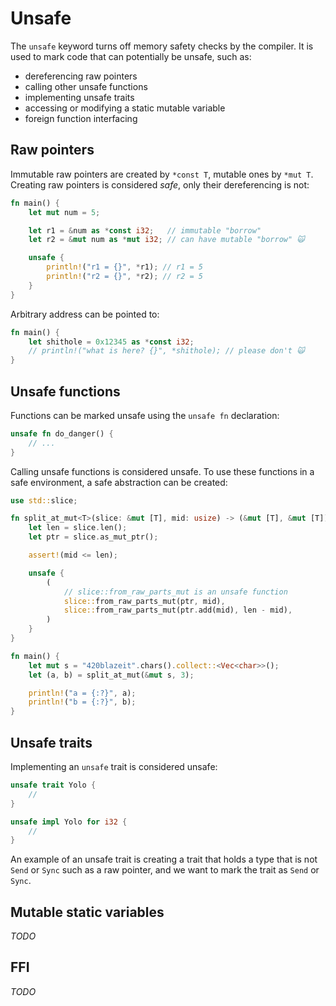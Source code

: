# Unsafe

The `unsafe` keyword turns off memory safety checks by the compiler. It is used
to mark code that can potentially be unsafe, such as:

- dereferencing raw pointers
- calling other unsafe functions
- implementing unsafe traits
- accessing or modifying a static mutable variable
- foreign function interfacing

## Raw pointers

Immutable raw pointers are created by `*const T`, mutable ones by `*mut T`.
Creating raw pointers is considered _safe_, only their dereferencing is not:

```rust
fn main() {
    let mut num = 5;

    let r1 = &num as *const i32;   // immutable "borrow"
    let r2 = &mut num as *mut i32; // can have mutable "borrow" 🙀

    unsafe {
        println!("r1 = {}", *r1); // r1 = 5
        println!("r2 = {}", *r2); // r2 = 5
    }
}
```

Arbitrary address can be pointed to:

```rust
fn main() {
    let shithole = 0x12345 as *const i32;
    // println!("what is here? {}", *shithole); // please don't 🙀
}
```

## Unsafe functions

Functions can be marked unsafe using the `unsafe fn` declaration:

```rust
unsafe fn do_danger() {
    // ...
}
```

Calling unsafe functions is considered unsafe. To use these functions in a safe
environment, a safe abstraction can be created:

```rust
use std::slice;

fn split_at_mut<T>(slice: &mut [T], mid: usize) -> (&mut [T], &mut [T]) {
    let len = slice.len();
    let ptr = slice.as_mut_ptr();

    assert!(mid <= len);

    unsafe {
        (
            // slice::from_raw_parts_mut is an unsafe function
            slice::from_raw_parts_mut(ptr, mid),
            slice::from_raw_parts_mut(ptr.add(mid), len - mid),
        )
    }
}

fn main() {
    let mut s = "420blazeit".chars().collect::<Vec<char>>();
    let (a, b) = split_at_mut(&mut s, 3);

    println!("a = {:?}", a);
    println!("b = {:?}", b);
}
```

## Unsafe traits

Implementing an `unsafe` trait is considered unsafe:

```rust
unsafe trait Yolo {
    //
}

unsafe impl Yolo for i32 {
    //
}
```

An example of an unsafe trait is creating a trait that holds a type that is not
`Send` or `Sync` such as a raw pointer, and we want to mark the trait as `Send`
or `Sync`.

## Mutable static variables

_TODO_

## FFI

_TODO_
